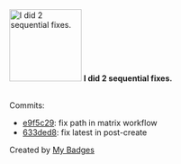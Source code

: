 <img src="https://my-badges.github.io/my-badges/fix-2.png" alt="I did 2 sequential fixes." title="I did 2 sequential fixes." width="128">
<strong>I did 2 sequential fixes.</strong>
<br><br>

Commits:

- <a href="https://github.com/ankudinov/aclabs/commit/e9f5c298edb9e5dcc8664d12b3ed55b3d1943b78">e9f5c29</a>: fix path in matrix workflow
- <a href="https://github.com/ankudinov/aclabs/commit/633ded84ec0cf60439a4c62b23c68bd2746f0a34">633ded8</a>: fix latest in post-create


Created by <a href="https://github.com/my-badges/my-badges">My Badges</a>